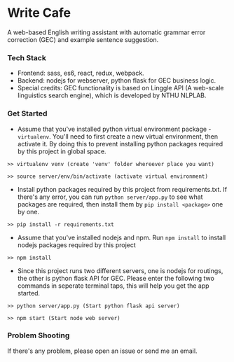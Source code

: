 # Write Cafe
A web-based English writing assistant with automatic grammar error correction (GEC) and example sentence suggestion.

### Tech Stack
  - Frontend: sass, es6, react, redux, webpack.
  - Backend: nodejs for webserver, python flask for GEC business logic.
  - Special credits: GEC functionality is based on Linggle API (A web-scale linguistics search engine), which is developed by NTHU NLPLAB.

### Get Started

- Assume that you've installed python virtual environment package - `virtualenv`. You'll need to first create a new virtual environment, then activate it. By doing this to prevent installing python packages required by this project in global space.
```
>> virtualenv venv (create 'venv' folder whereever place you want)
```
```
>> source server/env/bin/activate (activate virtual environment)
```
- Install python packages required by this project from requirements.txt. If there's any error, you can run `python server/app.py` to see what packages are required, then install them by `pip install <package>` one by one.
```
>> pip install -r requirements.txt
```
- Assume that you've installed nodejs and npm. Run `npm install` to install nodejs packages required by this project
```
>> npm install
```
- Since this project runs two different servers, one is nodejs for routings, the other is python flask API for GEC. Please enter the following two commands in seperate terminal taps, this will help you get the app started.
```
>> python server/app.py (Start python flask api server)
```
```
>> npm start (Start node web server)
```

### Problem Shooting
If there's any problem, please open an issue or send me an email.
